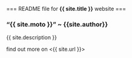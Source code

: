 \=== README file for __{{ site.title }}__ website  ===

### &ldquo;{{ site.moto }}&rdquo; ~ {{site.author}}



   {{ site.description }}

find out more on <{{ site.url }}>
